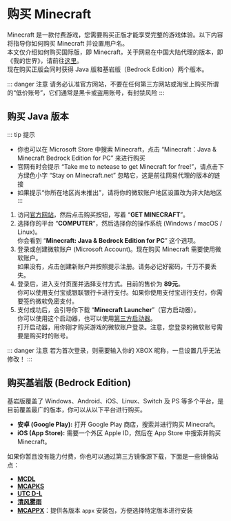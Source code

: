 # 购买 Minecraft

Minecraft 是一款付费游戏，您需要购买正版才能享受完整的游戏体验。以下内容将指导你如何购买 Minecraft 并设置用户名。  
本文仅介绍如何购买国际版，即 Minecraft，关于网易在中国大陆代理的版本，即《我的世界》，请前往[这里](https://mc.163.com/index.html)。  
现在购买正版会同时获得 Java 版和基岩版（Bedrock Edition）两个版本。

::: danger 注意
请务必认准官方网站，不要在任何第三方网站或淘宝上购买所谓的“低价账号”，它们通常是黑卡或盗用账号，有封禁风险
:::

## 购买 Java 版本

::: tip 提示

- 你也可以在 Microsoft Store 中搜索 Minecraft，点击 “Minecraft：Java & Minecraft Bedrock Edition for PC” 来进行购买
- 官网有时会提示 “Take me to netease to get Minecraft for free!”，请点击下方绿色小字 “Stay on Minecraft.net” 忽略它，这是前往网易代理的版本的链接
- 如果提示“你所在地区尚未推出”，请将你的微软账户地区设置改为非大陆地区
:::

1. 访问[官方网站](https://www.minecraft.net)，然后点击购买按钮，写着 “**GET MINECRAFT**”。
2. 选择你的平台 “**COMPUTER**”，然后选择你的操作系统 (Windows / macOS / Linux)。  
   你会看到 “**Minecraft: Java & Bedrock Edition for PC**” 这个选项。
3. 登录或创建微软账户 (Microsoft Account)。现在购买 Minecraft 需要使用微软账户。  
   如果没有，点击创建新账户并按照提示注册。请务必记好密码，千万不要丢失。
4. 登录后，进入支付页面并选择支付方式。目前的售价为 **89元**。  
   你可以使用支付宝或银联银行卡进行支付。如果你使用支付宝进行支付，你需要签约微软免密支付。
5. 支付成功后，会引导你下载 “**Minecraft Launcher**”（官方启动器）。  
   你可以使用这个启动器，也可以使用[第三方启动器](/docs/launcher/index.md)。  
   打开启动器，用你刚才购买游戏的微软账户登录。注意，您登录的微软账号需要是购买时的账号。

::: danger 注意
若为首次登录，则需要输入你的 XBOX 昵称，一旦设置几乎无法修改！
:::

## 购买基岩版 (Bedrock Edition)

基岩版覆盖了 Windows、Android、iOS、Linux、Switch 及 PS 等多个平台，是目前覆盖最广的版本，你可以从以下平台进行购买。

- **安卓 (Google Play):** 打开 Google Play 商店，搜索并进行购买 Minecraft。
- **iOS (App Store):** 需要一个外区 Apple ID，然后在 App Store 中搜索并购买 Minecraft。

如果你暂且没有能力付费，你也可以通过第三方镜像源下载，下面是一些镜像站点：

- **[MCDL](https://mcbedl.com/)**
- **[MCAPKS](https://mcapks.com/)**
- **[UTC D-L](https://xz.mcutc.cn/)**
- **[清风雾雨](https://zihao.fengqingwu.top/)**
- **[MCAPPX](https://www.mcappx.com/)**：提供各版本 `appx` 安装包，方便选择特定版本进行安装

